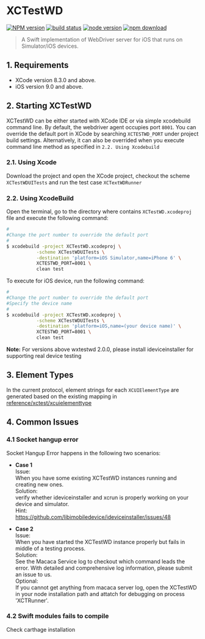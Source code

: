 # XCTestWD

[![NPM version][npm-image]][npm-url]
[![build status][travis-image]][travis-url]
[![node version][node-image]][node-url]
[![npm download][download-image]][download-url]

[npm-image]: https://img.shields.io/npm/v/xctestwd.svg?style=flat-square
[npm-url]: https://npmjs.org/package/xctestwd
[travis-image]: https://img.shields.io/travis/macacajs/XCTestWD.svg?style=flat-square
[travis-url]: https://travis-ci.org/macacajs/XCTestWD
[node-image]: https://img.shields.io/badge/node.js-%3E=_6-green.svg?style=flat-square
[node-url]: http://nodejs.org/download/
[download-image]: https://img.shields.io/npm/dm/xctestwd.svg?style=flat-square
[download-url]: https://npmjs.org/package/xctestwd

> A Swift implementation of WebDriver server for iOS that runs on Simulator/iOS devices.

## 1. Requirements

- XCode version 8.3.0 and above.
- iOS version 9.0 and above.

## 2. Starting XCTestWD

XCTestWD can be either started with XCode IDE or via simple xcodebuild command line. By default, the webdriver agent occupies port `8001`.  You can override the default port in XCode by searching `XCTESTWD_PORT` under project build settings. Alternatively, it can also be overrided when you execute command line method as specified in `2.2. Using Xcodebuild`

### 2.1. Using Xcode

Download the project and open the XCode project, checkout the scheme `XCTestWDUITests` and run the test case `XCTextWDRunner`

### 2.2. Using XcodeBuild

Open the terminal, go to the directory where contains `XCTestWD.xcodeproj` file and execute the following command:

``` bash
#
#Change the port number to override the default port 
#
$ xcodebuild -project XCTestWD.xcodeproj \
           -scheme XCTestWDUITests \
           -destination 'platform=iOS Simulator,name=iPhone 6' \
           XCTESTWD_PORT=8001 \
           clean test
```

To execute for iOS device, run the following command:

``` bash
#
#Change the port number to override the default port 
#Specify the device name
#
$ xcodebuild -project XCTestWD.xcodeproj \
           -scheme XCTestWDUITests \
           -destination 'platform=iOS,name=(your device name)' \
           XCTESTWD_PORT=8001 \
           clean test
```
**Note:** For versions above wxtestwd 2.0.0, please install ideviceinstaller for supporting real device testing


## 3. Element Types

In the current protocol, element strings for each `XCUIElementType` are generated based on the existing mapping in [reference/xctest/xcuielementtype](https://developer.apple.com/reference/xctest/xcuielementtype)


## 4. Common Issues

### 4.1 Socket hangup error

Socket Hangup Error happens in the following two scenarios: <br>
- **Case 1** <br>
Issue: <br>
When you have some existing XCTestWD instances running and creating new ones. <br>
Solution: <br>
verify whether ideviceinstaller and xcrun is properly working on your device and simulator. <br>
Hint: <br>
https://github.com/libimobiledevice/ideviceinstaller/issues/48

- **Case 2** <br>
Issue: <br>
When you have started the XCTestWD instance properly but fails in middle of a testing process. <br>
Solution: <br>
See the Macaca Service log to checkout which command leads the error. With detailed and comprehensive log information, please submit an issue to us. <br>
Optional: <br>
If you cannot get anything from macaca server log, open the XCTestWD in your node installation path and attatch for debugging on process 'XCTRunner'. <br>

### 4.2 Swift modules fails to compile

Check carthage installation
